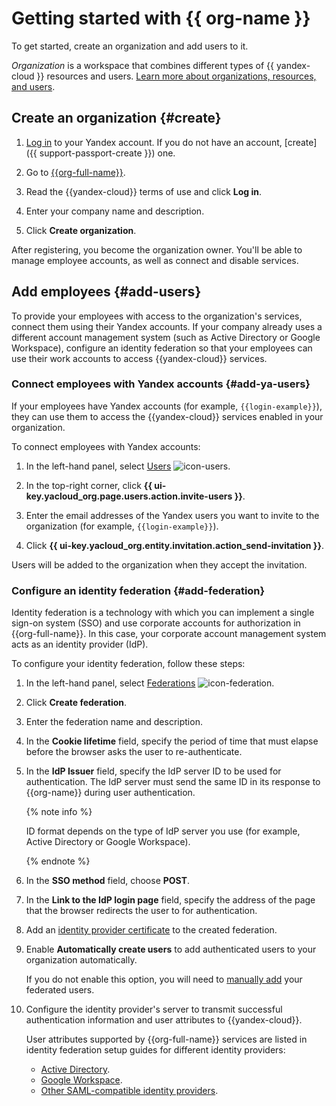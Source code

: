 # Getting started with {{ org-name }}

To get started, create an organization and add users to it.

_Organization_ is a workspace that combines different types of {{ yandex-cloud }} resources and users. [Learn more about organizations, resources, and users](../overview/roles-and-resources.md).

## Create an organization {#create}

1. [Log in]({{link-passport}}) to your Yandex account. If you do not have an account, [create]({{ support-passport-create }}) one.

1. Go to [{{org-full-name}}]({{link-org-main}}).

1. Read the {{yandex-cloud}} terms of use and click **Log in**.

1. Enter your company name and description.

1. Click **Create organization**.

After registering, you become the organization owner. You'll be able to manage employee accounts, as well as connect and disable services.

## Add employees {#add-users}

To provide your employees with access to the organization's services, connect them using their Yandex accounts. If your company already uses a different account management system (such as Active Directory or Google Workspace), configure an identity federation so that your employees can use their work accounts to access {{yandex-cloud}} services.

### Connect employees with Yandex accounts {#add-ya-users}

If your employees have Yandex accounts (for example, `{{login-example}}`), they can use them to access the {{yandex-cloud}} services enabled in your organization.

To connect employees with Yandex accounts:

1. In the left-hand panel, select [Users]({{link-org-users}}) ![icon-users](../_assets/organization/icon-users.svg).

1. In the top-right corner, click **{{ ui-key.yacloud_org.page.users.action.invite-users }}**.

1. Enter the email addresses of the Yandex users you want to invite to the organization (for example, `{{login-example}}`).


1. Click **{{ ui-key.yacloud_org.entity.invitation.action_send-invitation }}**.

Users will be added to the organization when they accept the invitation.

### Configure an identity federation {#add-federation}

Identity federation is a technology with which you can implement a single sign-on system (SSO) and use corporate accounts for authorization in {{org-full-name}}. In this case, your corporate account management system acts as an identity provider (IdP).

To configure your identity federation, follow these steps:

1. In the left-hand panel, select [Federations]({{link-org-federations}}) ![icon-federation](../_assets/organization/icon-federation.svg).

1. Click **Create federation**.

1. Enter the federation name and description.

1. In the **Cookie lifetime** field, specify the period of time that must elapse before the browser asks the user to re-authenticate.

1. In the **IdP Issuer** field, specify the IdP server ID to be used for authentication. The IdP server must send the same ID in its response to {{org-name}} during user authentication.

   {% note info %}

   ID format depends on the type of IdP server you use (for example, Active Directory or Google Workspace).

   {% endnote %}

1. In the **SSO method** field, choose **POST**.

1. In the **Link to the IdP login page** field, specify the address of the page that the browser redirects the user to for authentication.

1. Add an [identity provider certificate](#add-cert) to the created federation.

1. Enable **Automatically create users** to add authenticated users to your organization automatically.

   If you do not enable this option, you will need to [manually add](operations/add-account.md#add-user-sso) your federated users.

1. Configure the identity provider's server to transmit successful authentication information and user attributes to {{yandex-cloud}}.

   User attributes supported by {{org-full-name}} services are listed in identity federation setup guides for different identity providers:

   * [Active Directory](tutorials/federations/integration-adfs.md).
   * [Google Workspace](tutorials/federations/integration-gworkspace.md).
   * [Other SAML-compatible identity providers](tutorials/federations/integration-common.md).
